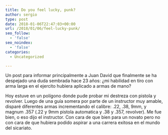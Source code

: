 ```yaml
---
title: Do you feel lucky, punk?
author: sergio
type: post
date: 2018-01-06T22:47:03+00:00
url: /2018/01/06/feel-lucky-punk/
seo_follow:
  - 'false'
seo_noindex:
  - 'false'
categories:
  - Uncategorized

---
```

Un post para informar principalmente a Juan David que finalmente se ha despejado una duda sembrada hace 23 años: ¿mi habilidad en tiro con arma larga en el ejercito hubiera aplicado a armas de mano?

Hoy estuve en un polígono donde pude probar mi destreza con pistola y revolver. Luego de una guía somera por parte de un instructor muy amable, disparé diferentes armas incrementando el calibre: .22, .38, 9mm, y magnum .357 (.22 y 9mm pistola automatica y .38 y .357, revolver). Me fue bien, o eso dijo el instructor. Con cara de que bien para un novato pero no con cara de que hubiera podido aspirar a una carrera exitosa en el mundo del sicariato.

